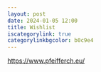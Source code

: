 ```yaml
---
layout: post
date: 2024-01-05 12:00
title: Wishlist
iscategorylink: true
categorylinkbgcolor: b0c9e4
---
```


https://www.pfeifferch.eu/
